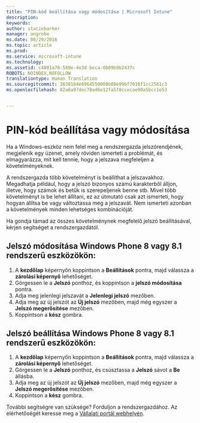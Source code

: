 ```yaml
---
title: "PIN-kód beállítása vagy módosítása | Microsoft Intune"
description: 
keywords: 
author: staciebarker
manager: angrobe
ms.date: 08/29/2016
ms.topic: article
ms.prod: 
ms.service: microsoft-intune
ms.technology: 
ms.assetid: c4801a78-580e-4e3d-beca-0b09b9b2437c
ROBOTS: NOINDEX,NOFOLLOW
translationtype: Human Translation
ms.sourcegitcommit: 38301b4e6964550008b08e99bf7016f1cc2561c3
ms.openlocfilehash: 82a6a97dec78ad6e12fa5f8ccecae90a5bcc1e53


---
```


# PIN-kód beállítása vagy módosítása

Ha a Windows-eszköz nem felel meg a rendszergazda jelszórendjének, megjelenik egy üzenet, amely röviden ismerteti a problémát, és elmagyarázza, mit kell tennie, hogy a jelszava megfeleljen a követelményeknek.

A rendszergazda több követelményt is beállíthat a jelszavakhoz. Megadhatja például, hogy a jelszó bizonyos számú karakterből álljon, illetve, hogy számok és betűk is szerepeljenek benne stb. Mivel több követelményt is be lehet állítani, ez az útmutató csak azt ismerteti, hogy hogyan állítsa be vagy változtassa meg a jelszavát. Nem ismerteti azonban a követelmények minden lehetséges kombinációját.

Ha gondja támad az összes követelménynek megfelelő jelszó beállításával, kérjen segítséget a rendszergazdától.

## Jelszó módosítása Windows Phone 8 vagy 8.1 rendszerű eszközökön:

1. A **kezdőlap** képernyőn koppintson a **Beállítások** pontra, majd válassza a **zárolási képernyő** lehetőséget.
2. Görgessen le a **Jelszó** ponthoz, és koppintson a **jelszó módosítása** pontra.
3. Adja meg jelenlegi jelszavát a **Jelenlegi jelszó** mezőben.
4. Adja meg az új jelszót az **Új jelszó** mezőben, majd még egyszer a **Jelszó megerősítése** mezőben.
4. Koppintson a **kész** gombra.

## Jelszó beállítása Windows Phone 8 vagy 8.1 rendszerű eszközökön:

1. A **kezdőlap** képernyőn koppintson a **Beállítások** pontra, majd válassza a **zárolási képernyő** lehetőséget.
2. Görgessen le a **Jelszó** ponthoz, és csúsztassa a **Jelszó** sávot a **Be** állásba.
3. Adja meg az új jelszót az **Új jelszó** mezőben, majd még egyszer a **Jelszó megerősítése** mezőben.
4. Koppintson a **kész** gombra.

További segítségre van szüksége? Forduljon a rendszergazdához. Az elérhetőségét keresse meg a [Vállalati portál webhelyén](http://portal.manage.microsoft.com).





<!--HONumber=Aug16_HO5-->


